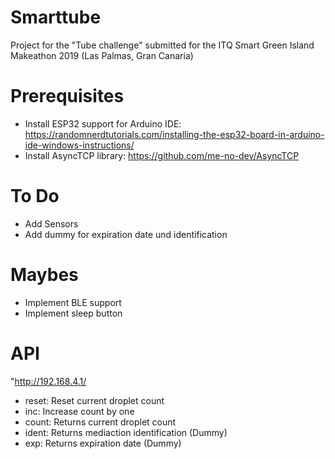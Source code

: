 # Smarttube
Project for the "Tube challenge" submitted for the ITQ Smart Green Island Makeathon 2019 (Las Palmas, Gran Canaria)
# Prerequisites
* Install ESP32 support for Arduino IDE: https://randomnerdtutorials.com/installing-the-esp32-board-in-arduino-ide-windows-instructions/
* Install AsyncTCP library: https://github.com/me-no-dev/AsyncTCP

# To Do
* Add Sensors
* Add dummy for expiration date und identification

# Maybes
* Implement BLE support
* Implement sleep button

# API
"http://192.168.4.1/<API-call>
  
  * reset: Reset current droplet count
  * inc: Increase count by one
  * count: Returns current droplet count
  * ident: Returns mediaction identification (Dummy)
  * exp: Returns expiration date (Dummy)
